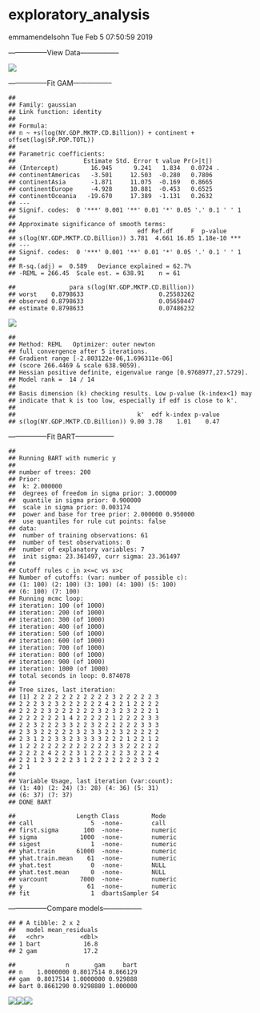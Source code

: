 exploratory\_analysis
================
emmamendelsohn
Tue Feb 5 07:50:59 2019

—————–View Data—————–

![](01-country-analysis_files/figure-gfm/r%20plots-1.png)<!-- -->

—————–Fit GAM—————–

    ## 
    ## Family: gaussian 
    ## Link function: identity 
    ## 
    ## Formula:
    ## n ~ +s(log(NY.GDP.MKTP.CD.Billion)) + continent + offset(log(SP.POP.TOTL))
    ## 
    ## Parametric coefficients:
    ##                   Estimate Std. Error t value Pr(>|t|)  
    ## (Intercept)         16.945      9.241   1.834   0.0724 .
    ## continentAmericas   -3.501     12.503  -0.280   0.7806  
    ## continentAsia       -1.871     11.075  -0.169   0.8665  
    ## continentEurope     -4.928     10.881  -0.453   0.6525  
    ## continentOceania   -19.670     17.389  -1.131   0.2632  
    ## ---
    ## Signif. codes:  0 '***' 0.001 '**' 0.01 '*' 0.05 '.' 0.1 ' ' 1
    ## 
    ## Approximate significance of smooth terms:
    ##                                  edf Ref.df     F  p-value    
    ## s(log(NY.GDP.MKTP.CD.Billion)) 3.781  4.661 16.85 1.18e-10 ***
    ## ---
    ## Signif. codes:  0 '***' 0.001 '**' 0.01 '*' 0.05 '.' 0.1 ' ' 1
    ## 
    ## R-sq.(adj) =  0.589   Deviance explained = 62.7%
    ## -REML = 266.45  Scale est. = 638.91    n = 61

    ##               para s(log(NY.GDP.MKTP.CD.Billion))
    ## worst    0.8798633                     0.25583262
    ## observed 0.8798633                     0.05650447
    ## estimate 0.8798633                     0.07486232

![](01-country-analysis_files/figure-gfm/r%20mod-gam-1.png)<!-- -->

    ## 
    ## Method: REML   Optimizer: outer newton
    ## full convergence after 5 iterations.
    ## Gradient range [-2.803122e-06,1.696311e-06]
    ## (score 266.4469 & scale 638.9059).
    ## Hessian positive definite, eigenvalue range [0.9768977,27.5729].
    ## Model rank =  14 / 14 
    ## 
    ## Basis dimension (k) checking results. Low p-value (k-index<1) may
    ## indicate that k is too low, especially if edf is close to k'.
    ## 
    ##                                  k'  edf k-index p-value
    ## s(log(NY.GDP.MKTP.CD.Billion)) 9.00 3.78    1.01    0.47

—————–Fit BART—————–

    ## 
    ## Running BART with numeric y
    ## 
    ## number of trees: 200
    ## Prior:
    ##  k: 2.000000
    ##  degrees of freedom in sigma prior: 3.000000
    ##  quantile in sigma prior: 0.900000
    ##  scale in sigma prior: 0.003174
    ##  power and base for tree prior: 2.000000 0.950000
    ##  use quantiles for rule cut points: false
    ## data:
    ##  number of training observations: 61
    ##  number of test observations: 0
    ##  number of explanatory variables: 7
    ##  init sigma: 23.361497, curr sigma: 23.361497
    ## 
    ## Cutoff rules c in x<=c vs x>c
    ## Number of cutoffs: (var: number of possible c):
    ## (1: 100) (2: 100) (3: 100) (4: 100) (5: 100) 
    ## (6: 100) (7: 100) 
    ## Running mcmc loop:
    ## iteration: 100 (of 1000)
    ## iteration: 200 (of 1000)
    ## iteration: 300 (of 1000)
    ## iteration: 400 (of 1000)
    ## iteration: 500 (of 1000)
    ## iteration: 600 (of 1000)
    ## iteration: 700 (of 1000)
    ## iteration: 800 (of 1000)
    ## iteration: 900 (of 1000)
    ## iteration: 1000 (of 1000)
    ## total seconds in loop: 0.874078
    ## 
    ## Tree sizes, last iteration:
    ## [1] 2 2 2 2 2 2 2 2 2 2 2 3 2 2 2 2 2 3 
    ## 2 2 2 3 2 3 2 2 2 2 2 2 4 2 2 1 2 2 2 2 
    ## 2 2 2 2 3 2 2 2 2 2 2 3 2 3 2 3 2 2 2 1 
    ## 2 2 2 2 2 2 1 4 2 2 2 2 2 1 2 2 2 2 3 3 
    ## 2 2 3 2 2 2 3 3 2 2 3 2 2 2 2 2 2 3 3 3 
    ## 2 3 3 2 2 2 2 2 3 2 3 3 2 2 3 2 2 2 2 2 
    ## 2 3 1 2 2 3 3 2 3 3 3 3 2 2 2 1 2 2 1 2 
    ## 1 2 2 2 2 2 2 2 2 2 2 2 2 3 3 2 2 2 2 2 
    ## 2 2 2 2 4 2 2 2 3 1 2 2 2 2 2 3 2 2 2 4 
    ## 2 2 1 2 3 2 2 2 3 1 2 2 2 2 2 2 2 3 2 2 
    ## 2 1 
    ## 
    ## Variable Usage, last iteration (var:count):
    ## (1: 40) (2: 24) (3: 28) (4: 36) (5: 31) 
    ## (6: 37) (7: 37) 
    ## DONE BART

    ##                 Length Class         Mode   
    ## call                5  -none-        call   
    ## first.sigma       100  -none-        numeric
    ## sigma            1000  -none-        numeric
    ## sigest              1  -none-        numeric
    ## yhat.train      61000  -none-        numeric
    ## yhat.train.mean    61  -none-        numeric
    ## yhat.test           0  -none-        NULL   
    ## yhat.test.mean      0  -none-        NULL   
    ## varcount         7000  -none-        numeric
    ## y                  61  -none-        numeric
    ## fit                 1  dbartsSampler S4

—————–Compare models—————–

    ## # A tibble: 2 x 2
    ##   model mean_residuals
    ##   <chr>          <dbl>
    ## 1 bart            16.8
    ## 2 gam             17.2

    ##              n       gam     bart
    ## n    1.0000000 0.8017514 0.866129
    ## gam  0.8017514 1.0000000 0.929888
    ## bart 0.8661290 0.9298880 1.000000

![](01-country-analysis_files/figure-gfm/r%20mod-comp-1.png)<!-- -->![](01-country-analysis_files/figure-gfm/r%20mod-comp-2.png)<!-- -->![](01-country-analysis_files/figure-gfm/r%20mod-comp-3.png)<!-- -->
